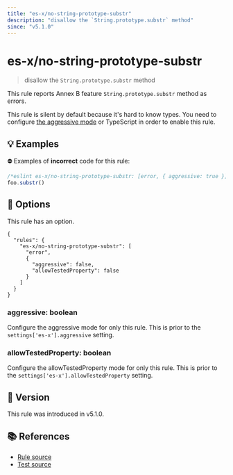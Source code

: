 ```yaml
---
title: "es-x/no-string-prototype-substr"
description: "disallow the `String.prototype.substr` method"
since: "v5.1.0"
---
```


# es-x/no-string-prototype-substr
> disallow the `String.prototype.substr` method

This rule reports Annex B feature `String.prototype.substr` method as errors.

This rule is silent by default because it's hard to know types. You need to configure [the aggressive mode](../#the-aggressive-mode) or TypeScript in order to enable this rule.

## 💡 Examples

⛔ Examples of **incorrect** code for this rule:

<eslint-playground type="bad">

```js
/*eslint es-x/no-string-prototype-substr: [error, { aggressive: true }] */
foo.substr()
```

</eslint-playground>

## 🔧 Options

This rule has an option.

```jsonc
{
  "rules": {
    "es-x/no-string-prototype-substr": [
      "error",
      {
        "aggressive": false,
        "allowTestedProperty": false
      }
    ]
  }
}
```

### aggressive: boolean

Configure the aggressive mode for only this rule.
This is prior to the `settings['es-x'].aggressive` setting.

### allowTestedProperty: boolean

Configure the allowTestedProperty mode for only this rule.
This is prior to the `settings['es-x'].allowTestedProperty` setting.

## 🚀 Version

This rule was introduced in v5.1.0.

## 📚 References

- [Rule source](https://github.com/eslint-community/eslint-plugin-es-x/blob/master/lib/rules/no-string-prototype-substr.js)
- [Test source](https://github.com/eslint-community/eslint-plugin-es-x/blob/master/tests/lib/rules/no-string-prototype-substr.js)

